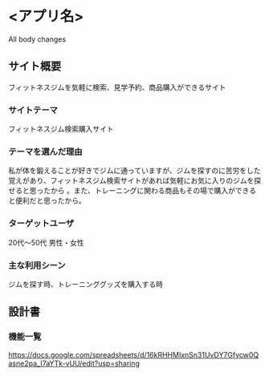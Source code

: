 # <アプリ名>
All body changes
## サイト概要
フィットネスジムを気軽に検索、見学予約、商品購入ができるサイト

### サイトテーマ
フィットネスジム検索購入サイト

### テーマを選んだ理由
私が体を鍛えることが好きでジムに通っていますが、ジムを探すのに苦労をした覚えがあり、フィットネスジム検索サイトがあれば気軽にお気に入りのジムを探せると思ったから
。また、トレーニングに関わる商品もその場で購入ができると便利だと思ったから。
### ターゲットユーザ
20代〜50代
男性・女性

### 主な利用シーン
ジムを探す時、トレーニンググッズを購入する時

## 設計書


### 機能一覧
https://docs.google.com/spreadsheets/d/16kRHHMIxnSn31UvDY7Gfycw0Qasne2pa_I7aYTk-vUU/edit?usp=sharing


